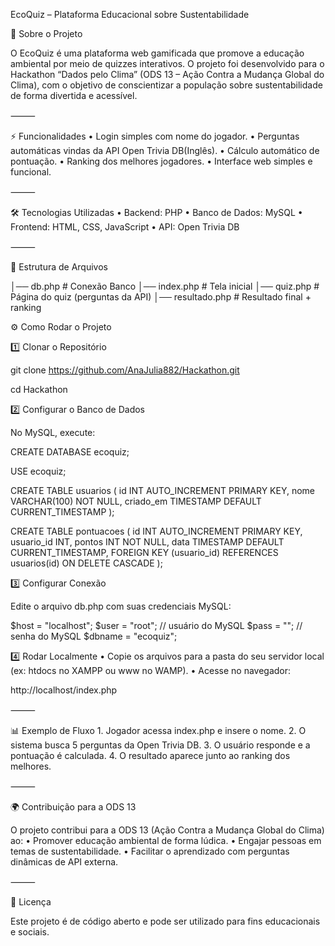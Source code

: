 EcoQuiz – Plataforma Educacional sobre Sustentabilidade

📌 Sobre o Projeto

O EcoQuiz é uma plataforma web gamificada que promove a educação ambiental por meio de quizzes interativos.
O projeto foi desenvolvido para o Hackathon “Dados pelo Clima” (ODS 13 – Ação Contra a Mudança Global do Clima), com o objetivo de conscientizar a população sobre sustentabilidade de forma divertida e acessível.

⸻

⚡ Funcionalidades
	•	Login simples com nome do jogador.
	•	Perguntas automáticas vindas da API Open Trivia DB(Inglês).
	•	Cálculo automático de pontuação.
	•	Ranking dos melhores jogadores.
	•	Interface web simples e funcional.

⸻

🛠️ Tecnologias Utilizadas
	•	Backend: PHP 
	•	Banco de Dados: MySQL
	•	Frontend: HTML, CSS, JavaScript
	•	API: Open Trivia DB

⸻

📂 Estrutura de Arquivos


│── db.php           # Conexão Banco
│── index.php        # Tela inicial 
│── quiz.php         # Página do quiz (perguntas da API)
│── resultado.php    # Resultado final + ranking

⚙️ Como Rodar o Projeto

1️⃣ Clonar o Repositório

git clone https://github.com/AnaJulia882/Hackathon.git

cd Hackathon

2️⃣ Configurar o Banco de Dados

No MySQL, execute:

CREATE DATABASE ecoquiz;

USE ecoquiz;

CREATE TABLE usuarios (
    id INT AUTO_INCREMENT PRIMARY KEY,
    nome VARCHAR(100) NOT NULL,
    criado_em TIMESTAMP DEFAULT CURRENT_TIMESTAMP
);

CREATE TABLE pontuacoes (
    id INT AUTO_INCREMENT PRIMARY KEY,
    usuario_id INT,
    pontos INT NOT NULL,
    data TIMESTAMP DEFAULT CURRENT_TIMESTAMP,
    FOREIGN KEY (usuario_id) REFERENCES usuarios(id) ON DELETE CASCADE
);

3️⃣ Configurar Conexão

Edite o arquivo db.php com suas credenciais MySQL:

$host = "localhost";
$user = "root";   // usuário do MySQL
$pass = "";       // senha do MySQL
$dbname = "ecoquiz";

4️⃣ Rodar Localmente
	•	Copie os arquivos para a pasta do seu servidor local (ex: htdocs no XAMPP ou www no WAMP).
	•	Acesse no navegador:

http://localhost/index.php


⸻

📊 Exemplo de Fluxo
	1.	Jogador acessa index.php e insere o nome.
	2.	O sistema busca 5 perguntas da Open Trivia DB.
	3.	O usuário responde e a pontuação é calculada.
	4.	O resultado aparece junto ao ranking dos melhores.

⸻

🌍 Contribuição para a ODS 13

O projeto contribui para a ODS 13 (Ação Contra a Mudança Global do Clima) ao:
	•	Promover educação ambiental de forma lúdica.
	•	Engajar pessoas em temas de sustentabilidade.
	•	Facilitar o aprendizado com perguntas dinâmicas de API externa.

⸻

📜 Licença

Este projeto é de código aberto e pode ser utilizado para fins educacionais e sociais.
